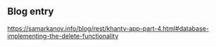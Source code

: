 ## Blog entry

https://samarkanov.info/blog/rest/khanty-app-part-4.html#database-implementing-the-delete-functionality
